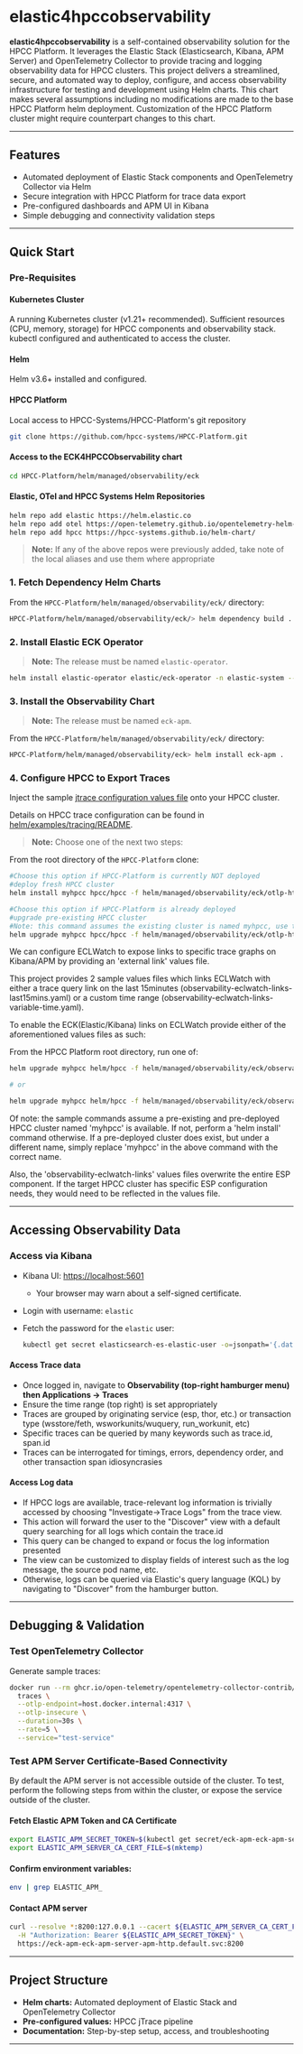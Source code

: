 # elastic4hpccobservability

**elastic4hpccobservability** is a self-contained observability solution for the HPCC Platform. It leverages the Elastic Stack (Elasticsearch, Kibana, APM Server) and OpenTelemetry Collector to provide tracing and logging observability data for HPCC clusters. This project delivers a streamlined, secure, and automated way to deploy, configure, and access observability infrastructure for testing and development using Helm charts. This chart makes several assumptions including no modifications are made to the base HPCC Platform helm deployment. Customization of the HPCC Platform cluster might require counterpart changes to this chart.

---

## Features

- Automated deployment of Elastic Stack components and OpenTelemetry Collector via Helm
- Secure integration with HPCC Platform for trace data export
- Pre-configured dashboards and APM UI in Kibana
- Simple debugging and connectivity validation steps

---

## Quick Start

### Pre-Requisites

#### Kubernetes Cluster

A running Kubernetes cluster (v1.21+ recommended).
Sufficient resources (CPU, memory, storage) for HPCC components and observability stack.
kubectl configured and authenticated to access the cluster.

#### Helm

Helm v3.6+ installed and configured.

#### HPCC Platform

Local access to HPCC-Systems/HPCC-Platform's git repository

```sh
git clone https://github.com/hpcc-systems/HPCC-Platform.git
```

#### Access to the ECK4HPCCObservability chart

```sh
cd HPCC-Platform/helm/managed/observability/eck
```

#### Elastic, OTel and HPCC Systems Helm Repositories

```sh
helm repo add elastic https://helm.elastic.co
helm repo add otel https://open-telemetry.github.io/opentelemetry-helm-charts
helm repo add hpcc https://hpcc-systems.github.io/helm-chart/
```

> **Note:** If any of the above repos were previously added, take note of the local aliases and use them where appropriate

### 1. Fetch Dependency Helm Charts

From the `HPCC-Platform/helm/managed/observability/eck/` directory:

```sh
HPCC-Platform/helm/managed/observability/eck/> helm dependency build .
```

### 2. Install Elastic ECK Operator

> **Note:** The release must be named `elastic-operator`.

```sh
helm install elastic-operator elastic/eck-operator -n elastic-system --create-namespace
```

### 3. Install the Observability Chart

> **Note:** The release must be named `eck-apm`.


From the `HPCC-Platform/helm/managed/observability/eck/` directory:

```sh
HPCC-Platform/helm/managed/observability/eck> helm install eck-apm .
```

### 4. Configure HPCC to Export Traces

Inject the sample [jtrace configuration values file](./otlp-http-collector-k8s.yaml) onto your HPCC cluster.

Details on HPCC trace configuration can be found in [helm/examples/tracing/README](https://github.com/hpcc-systems/HPCC-Platform/blob/master/helm/examples/tracing/README.md).

> **Note:** Choose one of the next two steps:

From the root directory of the `HPCC-Platform` clone:

```sh
#Choose this option if HPCC-Platform is currently NOT deployed
#deploy fresh HPCC cluster
helm install myhpcc hpcc/hpcc -f helm/managed/observability/eck/otlp-http-collector-k8s.yaml
```

```sh
#Choose this option if HPCC-Platform is already deployed
#upgrade pre-existing HPCC cluster
#Note: this command assumes the existing cluster is named myhpcc, use the actual cluster name
helm upgrade myhpcc hpcc/hpcc -f helm/managed/observability/eck/otlp-http-collector-k8s.yaml
```

We can configure ECLWatch to expose links to specific trace graphs on Kibana/APM by providing an 'external link' values file.

This project provides 2 sample values files which links ECLWatch with either a trace query link on the last 15minutes (observability-eclwatch-links-last15mins.yaml) or a custom time range (observability-eclwatch-links-variable-time.yaml).

To enable the ECK(Elastic/Kibana) links on ECLWatch provide either of the aforementioned values files as such:

From the HPCC Platform root directory, run one of:

```sh
helm upgrade myhpcc helm/hpcc -f helm/managed/observability/eck/observability-eclwatch-links-last15mins.yaml

# or

helm upgrade myhpcc helm/hpcc -f helm/managed/observability/eck/observability-eclwatch-links-variable-time.yaml
```

Of note: the sample commands assume a pre-existing and pre-deployed HPCC cluster named 'myhpcc' is available. If not, perform a 'helm install' command otherwise. If a pre-deployed cluster does exist, but under a different name, simply replace 'myhpcc' in the above command with the correct name.

Also, the 'observability-eclwatch-links' values files overwrite the entire ESP component. If the target HPCC cluster has specific ESP configuration needs, they would need to be reflected in the values file.

---

## Accessing Observability Data

### Access via Kibana

- Kibana UI: [https://localhost:5601](https://localhost:5601)
    - Your browser may warn about a self-signed certificate.
- Login with username: `elastic`
- Fetch the password for the `elastic` user:

    ```sh
    kubectl get secret elasticsearch-es-elastic-user -o=jsonpath='{.data.elastic}' | base64 --decode; echo
    ```

#### Access Trace data

- Once logged in, navigate to **Observability (top-right hamburger menu) then Applications → Traces**
- Ensure the time range (top right) is set appropriately
- Traces are grouped by originating service (esp, thor, etc.) or transaction type (wsstore/feth, wsworkunits/wuquery, run_workunit, etc)
- Specific traces can be queried by many keywords such as trace.id, span.id
- Traces can be interrogated for timings, errors, dependency order, and other transaction span idiosyncrasies

#### Access Log data

- If HPCC logs are available, trace-relevant log information is trivially accessed by choosing "Investigate->Trace Logs" from the trace view.
- This action will forward the user to the "Discover" view with a default query searching for all logs which contain the trace.id
- This query can be changed to expand or focus the log information presented
- The view can be customized to display fields of interest such as the log message, the source pod name, etc.
- Otherwise, logs can be queried via Elastic's query language (KQL) by navigating to "Discover" from the hamburger button.
---

## Debugging & Validation

### Test OpenTelemetry Collector

Generate sample traces:

```sh
docker run --rm ghcr.io/open-telemetry/opentelemetry-collector-contrib/telemetrygen:latest \
  traces \
  --otlp-endpoint=host.docker.internal:4317 \
  --otlp-insecure \
  --duration=30s \
  --rate=5 \
  --service="test-service"
```

### Test APM Server Certificate-Based Connectivity

By default the APM server is not accessible outside of the cluster. To test, perform the following steps from within the cluster, or expose the service outside of the cluster.

#### Fetch Elastic APM Token and CA Certificate

```sh
export ELASTIC_APM_SECRET_TOKEN=$(kubectl get secret/eck-apm-eck-apm-server-apm-token --template '{{index .data "secret-token"}}' | base64 -d)
export ELASTIC_APM_SERVER_CA_CERT_FILE=$(mktemp)
```

#### Confirm environment variables:

```sh
env | grep ELASTIC_APM_
```

#### Contact APM server

```sh
curl --resolve *:8200:127.0.0.1 --cacert ${ELASTIC_APM_SERVER_CA_CERT_FILE} \
  -H "Authorization: Bearer ${ELASTIC_APM_SECRET_TOKEN}" \
  https://eck-apm-eck-apm-server-apm-http.default.svc:8200
```

---

## Project Structure

- **Helm charts:** Automated deployment of Elastic Stack and OpenTelemetry Collector
- **Pre-configured values:** HPCC jTrace pipeline
- **Documentation:** Step-by-step setup, access, and troubleshooting

---
